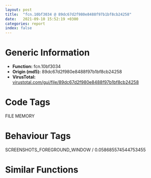 ```yaml
---
layout: post
title:  "fcn.10bf3034 @ 89dc67d2f980e8488f97b1bf8cb24258"
date:   2021-09-10 15:52:19 +0300
categories: report
index: false
---
```


# Generic Information
- **Function:** fcn.10bf3034
- **Origin (md5):** 89dc67d2f980e8488f97b1bf8cb24258
- **VirusTotal:** [virustotal.com/gui/file/89dc67d2f980e8488f97b1bf8cb24258][virustotal_ref]

# Code Tags
<span class="tag" id="FILE">FILE</span>
<span class="tag" id="MEMORY">MEMORY</span>


# Behaviour Tags
<span class="bhv-tag" id="SCREENSHOTS_FOREGROUND_WINDOW">SCREENSHOTS_FOREGROUND_WINDOW / 0.058685574544753455</span>

# Similar Functions
<script type="text/javascript" src="https://www.gstatic.com/charts/loader.js"></script>
<script type="text/javascript">

    google.charts.load('current', {'packages':['corechart']});
    google.charts.setOnLoadCallback(drawChart);

    function drawChart() {
    var data = new google.visualization.DataTable();
        data.addColumn('number', 'X');
        data.addColumn('number', 'Y');
        data.addColumn({type: 'string', role: 'tooltip', 'p': {'html': true}});
        data.addColumn({'type': 'string', 'role': 'style'});
        
        data.addRows([
    [-536.4825439453125, -853.566162109375, '<b><a href="/report/fcn.10bf3034@89dc67d2f980e8488f97b1bf8cb24258">fcn.10bf3034</a><br>@89dc67d2f980e8488f97b1bf8cb24258</b><br>push edx<br>mov edx, dword[esp+0x14]<br>push edx<br>lea eax, [esp+8]<br>push eax<br>mov dword[esp+0xc], 0x122ff<br>pushfd <br>call 0x100f9e36<br>ljmp 0xaf3b<br>mov eax, dword[ecx+0xc]<br>mov dword[eax], 0xffffffff<br>jmp 0x100f9e1c<br>add al, byte[eax]<br>add byte[ebp-0x75], dl<br>lodsb al, byte[esi]<br>and al, 0x18<br>add al, byte[eax]<br>add byte[eax-0x39], dl<br>rcr byte[esi-0x7286cfda], 0x80<br>fcmove st(0), st(7)<br>xchg byte[edi-0x7b72dbfc], al<br>and al, 0x11<br>add dword[eax], eax<br>add byte[edx], ch<br>jmp 0x10bfd57f<br>mov edi, eax<br>and esi, 0xf<br>shl edi, 8<br>sar edi, 0x1c<br>mov ebx, esi<br>shr eax, 0x10<br>sub ebx, edi<br>and eax, 0xf<br>mov ebp, esi<br>jbe 0x10bfac53<br>call fcn.10bf7f42<br>jne 0x10bf2fe5<br>and al, 4<br>cmp al, 0x20<br>je 0x10bedf7d<br>jmp 0x10bf7c00<br>cmp al, 0x28<br>jne 0x100f9e1c<br>jmp 0x10bedf7d<br>movsb byte<br>and al, 0xfc<br>mov ecx, dword[esp+0x20]<br>mov edx, dword[esp+0x1c]<br>push ebp<br>push ecx<br>push edx<br>call fcn.101099d0<br>add esp, 0xc<br>push ebx<br>call 0x10bfac6d<br>loopne 0x10bfacc9<br>lea ebx, [ebx-0xd716]<br>call ebx<br>loopne 0x10bfac03<br>sub bh, bh<br>sub eax, sym.imp.KERNEL32.dll_VirtualQuery<br>mov eax, esi<br>and eax, 0xffff<br>sub esi, eax<br>cmp esi, ebx<br>mov ebx, dword[sym.imp.KERNEL32.dll_VirtualAlloc]<br>mov edi, esi<br>call fcn.10bf2608<br>ja 0x10bfad03<br>cwde <br>js 0x10bfac71<br>jns 0x10bfacdb<br>xor byte[esp+ebp*8-0x5d0f653b], ah<br>mov edi, 0x81b1e5b8<br>xor dword[ecx+ecx*2+0x983f369], ebp<br>in eax, 0xbd<br>pop eax<br>cmp byte[ebx-0x1e0d95ed], bh<br>movsb byte<br>pop edx<br>salc <br>lcall 0xdbe5, 0xb8bfa2f0<br>cmp dword[ebp+0x49bc3fd2], ecx<br>imul ecx, edx, 0x5e5b9bc<br>imul edi, ecx, 0x43aefeef<br>mov esi, 0xbdfe7a13<br>test byte[eax+0x5ad19d4e], al<br>retf 0x38f3<br>out dx, eax<br>adc byte[edi+edi*8-0x7f111601], cl<br>mov byte[esp+0x10], 0<br>call fcn.10109950<br>add esp, 0xc<br>test esi, esi<br>call fcn.10bf9baa<br>jae 0x10bfd4ab<br>pop esi<br>pop ebp<br>ret 0x10<br>pop esi<br>push 0x30b6c88c<br>push ecx<br>lea esp, [esp-2]<br>mov dword[esp+6], edx<br>lea esp, [esp+2]<br>pop ecx<br>lea esp, [esp-4]<br>pushfd <br>mov dword[esp+4], eax<br>pushfd <br>call 0x10bfd576<br>jo 0x10bfd4f8<br>add al, 0x24<br>int3 <br>push eax<br>mov byte[esp+0x118], 0<br>call fcn.10109950<br>add esp, 0xc<br>push eax<br>mov eax, 0x4f15c3f7<br>lea eax, [eax-0x4f15c2f3]<br>xchg dword[esp], eax<br>lea ecx, [esp+0x110]<br>push ecx<br>push 0<br>call dword[sym.imp.KERNEL32.dll_GetModuleFileNameA]<br>lea edx, [esp+0x10c]<br>push 0x5c<br>push edx<br>pushfd <br>call 0x10bfd5c1<br>je 0x10bfd543<br>add al, 0x24<br>stosb byte<br>ud0 <br><eoc> ', 'point { fill-color: #e0440e; }'],
[1703.70556640625, -216.98361206054688, '<b><a href="/report/fcn.10be08e9@89dc67d2f980e8488f97b1bf8cb24258">fcn.10be08e9</a><br>@89dc67d2f980e8488f97b1bf8cb24258</b><br>pop edi<br>pop esi<br>pop ebp<br>mov al, bl<br>push edx<br>call 0x100cbe31<br>jmp 0x389f4b8f<br>lea ecx, [esp+0x14]<br>push ecx<br>push eax<br>call dword[sym.imp.KERNEL32.dll_GetModuleFileNameA]<br>lea edx, [esp+0x10]<br>push 0x5c<br>push edx<br>call fcn.100ff7e0<br>add esp, 8<br>test eax, eax<br>je 0x10be46f0<br>call fcn.10bd88f1<br>jg 0x10bd813f<br>mov ebp, esp<br>and esp, 0xfffffff8<br>sub esp, 0xc<br>push ebx<br>mov ebx, dword[ebp+0x10]<br>push esi<br>push edi<br>mov esi, ebx<br>mov edi, eax<br>imul esi, esi, 0x130<br>call fcn.100bdd6d<br>cmp dword[ebp+0x14], 0<br>jmp loc.100bdea9<br>and al, 0x20<br>fmul qword[ecx]<br>add byte[eax], al<br>call fcn.10bdc2ad<br>cmp dword[ebp], 0xea15ac99<br>mov ecx, 0x203bc85f<br>lea ecx, [ecx-0x203bc843]<br>mov ecx, ecx<br>pushfd <br>call 0x10bd8166<br>loope 0x10bd80e8<br>add al, 0x24<br>outsd dx, dword[esi]<br>inc ebx<br>add byte[eax], al<br>ret <br>test byte[ebx+0x49], bh<br>cmp byte[ebx+0x37de2f0b], bh<br>mov ebx, 0x8bc63a13<br>shr byte[ebx-0x47], cl<br>dec ebx<br>imul esi, dword[edx-0x1b], 0x7f6def46<br>shl bl, 1<br>pop ss<br>mov edx, ss<br>fst dword[edi+0x553d694a]<br>mov edx, ss<br>mov al, byte[0xa4ed80]<br>add byte[eax], al<br>add al, ah<br>push 0xf4299e45<br>push ecx<br>push edx<br>push ebx<br>push eax<br>push esi<br>call fcn.10be857e<br>jnp 0x10bd9bb2<br>pop edx<br>jmp fcn.100bd0f5<br>push edx<br>push ebx<br>call fcn.100c0ea4<br>jo 0x10bd9b17<br>and al, 4<br>push edx<br>push eax<br>lea esp, [esp-2]<br>mov dword[esp+6], ebx<br>dec dword[ecx+0x6249c]<br>add byte[eax], al<br>lea esp, [esp+2]<br>pop eax<br>pushfd <br>push ebx<br>lea esp, [esp-8]<br>mov dword[esp+0xc], eax<br>lea esp, [esp+8]<br>pop ebx<br>mov eax, 0x369e741b<br>lea eax, [eax-0x26887ce7]<br>xchg dword[esp], eax<br>lea ecx, [esi+0x7c]<br>call fcn.10001bca<br>lea esp, [esp-4]<br>pushfd <br>call 0x10bd9bff<br>jle 0x10bd9b81<br>add al, 0x24<br>aaa <br>add ecx, dword[esi-1]<br>ret <br>call 0x95cd0f51<br>enter 0x4e56, 0xffffffffffffffff<br>jmp 0x10bd80c0<br>cmp dword[esp+0x14], 0x21565344<br>push 0x30787ea3<br>lea esp, [esp-4]<br>lea esp, [esp-0xc]<br>mov edi, dword[esp+0x14]<br>lea esp, [esp+0x18]<br>mov esi, dword[esp]<br>lea esp, [esp+4]<br>sete al<br>call fcn.10be6014<br>jbe 0x10bdb5f3<br>and al, 4<br>jmp fcn.10be7313<br>mov eax, 0x747d263f<br>lea eax, [eax-0x747cedff]<br>cmp ebx, eax<br>push ebx<br>call 0x10bdbdc4<br>jl 0x10bdbe20<br>lea ebx, [ebx+0x43e1]<br>jmp ebx<br>add byte[eax], al<br>xor ecx, esp<br>or eax, 0xffffffff<br>call fcn.10103a83<br>add esp, 0x804<br>push esi<br>mov esi, dword[esp+4]<br>lea esp, [esp-4]<br>push edx<br>push eax<br>call 0x10bdbe49<br>jp 0x10bdbea2<br>lea eax, [eax-0xb1b861]<br>call eax<br>jne 0x10bdbeaf<br>pop ebx<br>lea esp, [esp+4]<br>ret <br>jmp 0x73f5a7fe<br>movsb byte<br>and al, 4<br>add byte[eax], al<br>add byte[ebx-0x5b72dbcc], cl<br>and al, 4<br>add byte[eax], al<br>add byte[ebp-0x74f3db9c], cl<br>push ss<br>add esi, 4<br>add edx, dword[edi]<br>add edx, 0x33bd4316<br>jmp edx<br>mov dword[edi+8], ecx<br>mov dword[edi+0xc], edx<br>popal <br>jmp 0x10bdb629<br>push ebx<br>push ebp<br>mov ebp, dword[esp+0x14]<br>push esi<br>push edi<br>lea edi, [ebp+0x553]<br>shr edi, 5<br>shl edi, 5<br>push edi<br>xor ebx, ebx<br>call fcn.100fe24c<br>mov esi, eax<br>add esp, 4<br>cmp esi, ebx<br>je 0x100cbe25<br>push eax<br>call 0x10be0919<br>jne 0x10be0972<br>pop eax<br>lea eax, [eax-0xb26557]<br>call eax<br>jb 0x10be08b1<br>and al, 4<br>lea esi, [esi+4]<br>add edx, dword[edi]<br>call fcn.100c0a6e<br>jb 0x10be098c<br>pop ecx<br>jmp 0x10be574b<br>movsb byte<br>and al, 0xfc<br>add byte[eax], al<br>jns 0x10be0919<br>mov esp, 0x14824<br>add byte[ecx+0x144249c], cl<br>add byte[eax], al<br>mov byte[esp+0x134], bl<br>cmp dword[esp+0x19c], esi<br>call fcn.10be44e1<br>ljmp 0x24a4<br>test byte[eax+ebx*2], ah<br>add dword[eax], eax<br>add byte[eax], al<br>push eax<br>call 0x10be1a06<br>jb 0x10be1a5f<br>lea eax, [eax+0x3226]<br>jmp eax<br>mov byte[esp+0x1c], bl<br>jb 0x10bea410<br>call fcn.10bded3c<br>jbe 0x10be1a45<br>mov dh, 0xc0<br>neg eax<br>sbb eax, eax<br>mov ecx, 0x4f80d50c<br>lea ecx, [ecx-0x4f809be4]<br>jg 0x10be19f8<br>and eax, ecx<br>mov ecx, 0x3aff4474<br>lea ecx, [ecx-0x3aff3ff0]<br>add eax, ecx<br>mov dword[esi+0x3818], eax<br>push eax<br>call 0x10be1a65<br>jnp 0x10be1abe<br>lea eax, [eax-0xb2627e]<br>jmp eax<br>mov dword[eax], edx<br>mov edi, 0x217be1d2<br>lea edi, [edi-0x217be1d1]<br>mov edi, edi<br>call fcn.100ffe83<br>add esp, 4<br>test edi, edi<br>setne al<br>pop edi<br>pop esi<br>push eax<br>call 0x10be1ae4<br>loope 0x10be1b3d<br>lea eax, [eax-0xb23127]<br>jmp eax<br>cmp byte[ebx+0x3823af3d], bh<br>mov ebx, 0x38497b10<br>mov ebx, 0x36e55a2e<br>mov ebx, 0x38497b23<br>mov ebx, 0x36e55a0a<br>mov ebx, 0x37dc642d<br>mov ebx, 0x6d03e814<br>add byte[eax], ah<br>mov ch, 0xf1<br>jmp 0x10be574b<br>mov eax, 0x415e639e<br>lea eax, [eax-0x31480956]<br>mov eax, eax<br>jmp 0x10be574b<br>pop edi<br>pop esi<br>pop ebp<br>mov eax, 0x4a71887c<br>lea eax, [eax-0x4a71887e]<br>mov eax, eax<br>pop ebx<br>add esp, 0x24<br>jmp loc.10023a89<br>pop esi<br>inc eax<br>call fcn.10001bca<br>push 0x897650a7<br>push edi<br>lea esp, [esp-6]<br>mov dword[esp+0xa], ebx<br>lea esp, [esp+6]<br>pop edi<br>lea esp, [esp-4]<br>mov dword[esp], eax<br>mov eax, 0x5391fd7f<br>lea eax, [eax-0x437c064b]<br>xchg dword[esp], eax<br>lea ecx, [esi+0x60]<br>call fcn.10001bca<br>jmp 0x10bd9baa<br>push 0<br>push eax<br>mov eax, 0x4d6eb409<br>lea eax, [eax-0x4d6eb389]<br>xchg dword[esp], eax<br>push 3<br>push 0<br>push 3<br>push eax<br>mov eax, 0x3d8feedf<br>pushfd <br>call 0x10be4716<br>jmp 0x10be4698<br>mov ecx, dword[esi+0xc]<br>mov edx, dword[esi+8]<br>push eax<br>mov eax, 0x35b8f5f4<br>lea eax, [eax-0x35b8cee4]<br>xchg dword[esp], eax<br>push ecx<br>mov ecx, dword[esi+4]<br>push edx<br>mov edx, dword[esi]<br>push ecx<br>push edx<br>push eax<br>push edx<br>call 0x10be5772<br>jecxz 0x10be57cd<br>retf 0x487<br>lea edx, [edx+0x3d22]<br>call edx<br>jle 0x10be5708<br>add al, 0x24<br>call fcn.10bd85b8<br>jbe 0x10be57db<br>push edi<br>jmp fcn.100c0606<br>push eax<br>call fcn.10bd9746<br>loopne 0x10be575d<br>pushfd <br>and al, 0xb0<br>add byte[eax], al<br>add byte[ebx+0x1068247c], al<br>cmp dword[esp+0x68], 0x10<br>mov dword[esp+0x30], 0xf<br>mov dword[esp+0x2c], ebx<br>jmp 0x10be1a25<br>fisttp dword[ebx-0x763bcd00]<br>inc esp<br>and al, 0x3c<br>mov eax, 0x47a1943e<br>lea eax, [eax+0x8460c5c]<br>push eax<br>pushfd <br>mov dword[esp+4], ebp<br>popfd <br>push edx<br>pushfd <br>mov dword[esp+4], edi<br>popfd <br>push ecx<br>call 0x10bea332<br>and al, 4<br>add byte[eax], al<br>add byte[ebp-0x437663ae], bl<br>and al, 4<br>add byte[eax], al<br>add byte[ebp+0x1e851], bl<br>add byte[eax], al<br>loopne 0x10bea38c<br>lea ecx, [ecx-0x20bc]<br>jmp ecx<br>pop esi<br>pushal <br>mov dword[esi+0x64], ebx<br>mov dword[esi+0x68], ebx<br>call fcn.100ff459<br>mov eax, dword[esi+0x48]<br>pushfd <br>call 0x10bea380<br>jecxz 0x10bea302<br>add al, 0x24<br>daa <br>movsb byte<br>out dx, al<br>jns 0x10bea31b<br>sar byte[ebp+edi*4+0x4a], cl<br>imul eax, dword[esi+0x7ef465b], 0x44f09908<br>jb 0x10bea3e3<br>mov esi, 0x38497b26<br>mov ebx, 0x38497b26<br>mov ebx, 0x37446d31<br>mov ebx, 0x8bcd550e<br>sar cl, cl<br>add byte[eax], al<br>add byte[edx-0x73], dl<br>inc esp<br>and al, 0x70<br>push eax<br>push ebp<br>call fcn.101099d0<br>mov eax, dword[esp+0x34]<br>add esp, 0xc<br>pushfd <br>call 0x10bea3e7<br>jg 0x10bea369<br>add byte[eax], al<br>add byte[edi-0x7f], bh<br>add al, 0x24<br>test dword[eax], edx<br>mov ecx, dword[ebp+0x1e0]<br>sub ecx, dword[ebp+0x1dc]<br>mov eax, 0x62baa8fa<br>lea eax, [eax-0x29d71ac1]<br>mov eax, eax<br>imul ecx<br>sar edx, 3<br>mov eax, edx<br>shr eax, 0x1f<br>inc esi<br>push eax<br>call 0x10bea43c<br>loop 0x10bea495<br>lea eax, [eax+0xded]<br>call eax<br>jnp 0x10bea3ca<br>stc <br>pop es<br>jae 0x10be31f2<br>jmp 0x10be1e49<br>push ds<br>mov bl, 0xff<br>push dword[ecx+0x3b]<br>bnd je<br>jmp 0x10be372c<br><eoc> ', 'null'],
[32.26885986328125, 1404.8978271484375, '<b><a href="/report/fcn.1060e28c@89dc67d2f980e8488f97b1bf8cb24258">fcn.1060e28c</a><br>@89dc67d2f980e8488f97b1bf8cb24258</b><br>push eax<br>call fcn.1001041e<br>jmp 0x10679ea5<br>mov esp, 0x824<br>add byte[ecx-0x75], dl<br>mov word[esp+eax], fs<br>add byte[eax], al<br>add byte[ecx-0x75], dl<br>mov word[esp+eax], fs<br>add byte[eax], al<br>add byte[ebx-0x18], dl<br>add dword[eax], eax<br>add byte[eax], al<br>jne 0x1060e2de<br>lea ebx, [ebx-0x2c212]<br>jmp ebx<br>lea esp, [esp+4]<br>push ebx<br>push eax<br>push esi<br>call fcn.105d2593<br>jae 0x1060e2f4<br>inc edx<br>cld <br>push dword[ebx+0x5a]<br>pop edx<br>cmp eax, ebx<br>je 0x10639289<br>jmp 0x105e5970<br>std <br>push dword[edi+0x1d]<br>jo 0x1060e295<br>mov edx, 0xdd310d17<br>mov edx, 0x354bc720<br>rcr byte[eax+0x1d69a87e], cl<br>loope 0x1060e265<br>out dx, eax<br>out dx, al<br>out dx, al<br>jo 0x1060e2b0<br>daa <br>dec ebp<br>fdivr dword[edx-0x209fdae9]<br>mov edx, 0x2e44f620<br>fistp qword[edx+0x2e44f620]<br>shl byte[esi+0x2b69a87e], cl<br>fdivr qword[edx]<br>out dx, eax<br>out dx, al<br>imul ebp, dword[ebx], 0x65ef3adc<br>out dx, al<br>jo 0x1060e2ca<br>ret 0xdf15<br>lea ebx, [ecx+0x68]<br>jmp 0x1060e331<br>push 0xa2f03aeb<br>into <br>mov ah, byte[edx+ebp+0x32f03ae6]<br>cwde <br>popal <br>in eax, 0x2d<br>xor dword[edx-0x36], ebp<br>xor cl, byte[ebx+ebp*8]<br>mov ebp, 0x87cb2e1f<br>movsb byte<br>mov dword[0xeb2ae207], esp<br>sbb byte[esi-0x5b7e5f72], ah<br>mov ch, 0xdc<br>cmp al, 0xf0<br>cmp edx, dword[edi-0x50011aa3]<br>das <br>shl bl, cl<br>jne 0x1060e2d4<br>pop es<br>loop 0x1060e340<br>jmp 0x1060e330<br>imul eax, esi, 0x69e5589e<br>in eax, 0x69<br>imul esp, ebx, 0xa21fbadf<br>into <br>mov ah, byte[ecx+0x7bf0407f]<br>jnp 0x1060e3a1<br>jecxz 0x1060e313<br>mov edx, 0x8acea21f<br>movsb byte<br>and dword[edi+0x40], edi<br>pushal <br>in eax, 0xfe<br>scasd eax, dword<br>das <br>sal cl, cl<br>test dword[eax+0x5fd26169], ebp<br>in eax, 0xc0<br>jno 0x1060e2f2<br>out dx, eax<br>pop edi<br>shl cl, cl<br>mov ebp, 0x64d58a1f<br>test byte[ebx], cl<br>inc ebx<br>cmp eax, 0x68750cd1<br>fnstsw word[edx-0x9704ce1]<br>fld xword[ebx]<br>cmp esp, dword[ebx]<br>movsb byte<br>and dword[edi+0x40], edi<br>mov ebp, 0x83274e34<br>lcall 0x34be, 0x871c434<br>cld <br>inc eax<br>cmp al, 0xd1<br>aam 0x69<br>leave <br>sbb dword[edx-0x157711cc], 0xc0ba34bd<br>sub eax, 0x8e593d2<br>push 0x35<br>sahf <br>xor al, 0xd2<br>dec edx<br>and ebp, dword[edx+0x33e90da5]<br>ror byte[edx+0x516a08d3], cl<br>push 0x51<br>insb byte<br>xor al, 0xd2<br>mov ch, 0xeb<br>mov byte[0x899785a5], al<br>movsb byte<br>add dword[esi+0x44], esp<br>shl dword[edx], 1<br>aad 0x57<br>fstp xword[edx-0xb9f95cc]<br>or eax, 0xffffffb3<br>mov al, byte[0x805c61ef]<br>movsb byte<br>dec ecx<br>mov edi, dword[ebx-0x24]<br>mov esi, esi<br>mov dh, 0x97<br>out dx, eax<br>out 0x82, eax<br>ja 0x1060e3c2<br>pushal <br>hlt <br>jle 0x1060e3b9<br>insb byte<br>mov eax, dword[0xa32284dc]<br>xchg edx, eax<br>or byte[eax], al<br>add byte[eax], al<br>add byte[eax], al<br>jl 0x1060e384<br>and al, 4<br>pop esi<br>pop ebp<br>pop eax<br>call dword[sym.imp.USER32.dll_GetWindowThreadProcessId]<br>call dword[sym.imp.KERNEL32.dll_GetCurrentProcessId]<br>push eax<br>mov eax, dword[esp]<br>push edi<br>push ebp<br>pushfd <br>xor edi, edi<br>add edi, dword[esp+4]<br>mov ebp, 0x5f761d58<br>lea ebp, [ebp+0x2bb44424]<br>add edi, ebp<br>mov ebp, 0x2490c010<br>pushfd <br>call 0x1060e434<br>je 0x1060e3b6<br>add al, 0x24<br>loopne 0x1060e43d<br>push es<br>add bl, al<br>jnp 0x1060e3ce<br>nop <br>xor eax, eax<br>mov al, byte[esi+4]<br>nop <br>rol eax, 2<br>add eax, edi<br>mov al, byte[eax]<br>and eax, 0xff<br>jmp 0x106473ee<br>push edx<br>mov edx, dword[esp+4]<br>lea esp, [esp-4]<br>push eax<br>push edx<br>mov edx, dword[esp+0xc]<br>ret 0x10<br>xor eax, eax<br>jmp 0x10679ea5<br>push ax<br>mov edx, dword[esi]<br>add edx, dword[edi]<br>add edx, 0x75e3d117<br>lea esi, [esi+5]<br>push 0x6b1a724a<br>mov dword[esp], edx<br>jmp 0x106105bb<br>mov byte[ebp-4], 0<br>push 0x20<br>mov dword[esi+4], eax<br>call fcn.100ff54d<br>pop ecx<br>mov dword[ebp-0x10], eax<br>mov byte[ebp-4], 2<br>cmp eax, ebx<br>pushfd <br>call 0x10679ec4<br>jecxz 0x10679e46<br>add al, 0x24<br>mov esp, dword[ebx]<br>idiv bh<br>ret <br><eoc> ', 'null'],

        ]);

    var options = {
        title: 'Similarity Plot',
        legend: 'none',
        colors: ['#dedbd9', '#e6693e', '#ec8f6e', '#f3b49f', '#f6c7b6'],
        tooltip: {isHtml: true, trigger: 'both'},
        explorer: {
        actions: ["dragToZoom", "rightClickToReset"],
        },
        chartArea: {
        width: '80%',
        height: '80%'
        },
        width: '100%',
        height: '100%'
    };

    var chart = new google.visualization.ScatterChart(document.getElementById('chart_div'));

    chart.draw(data, options);
    }
    
</script>


<div id="chart_div" style="width: 100%px; height: 100%;"></div>

# Disassembled Code
{% highlight nasm %}

push edx
mov edx, dword[esp+0x14]
push edx
lea eax, [esp+8]
push eax
mov dword[esp+0xc], 0x122ff
pushfd
call 0x100f9e36
ljmp 0xaf3b
mov eax, dword[ecx+0xc]
mov dword[eax], 0xffffffff
jmp 0x100f9e1c
add al, byte[eax]
add byte[ebp-0x75], dl
lodsb al, byte[esi]
and al, 0x18
add al, byte[eax]
add byte[eax-0x39], dl
rcr byte[esi-0x7286cfda], 0x80
fcmove st(0), st(7)
xchg byte[edi-0x7b72dbfc], al
and al, 0x11
add dword[eax], eax
add byte[edx], ch
jmp 0x10bfd57f
mov edi, eax
and esi, 0xf
shl edi, 8
sar edi, 0x1c
mov ebx, esi
shr eax, 0x10
sub ebx, edi
and eax, 0xf
mov ebp, esi
jbe 0x10bfac53
call fcn.10bf7f42
jne 0x10bf2fe5
and al, 4
cmp al, 0x20
je 0x10bedf7d
jmp 0x10bf7c00
cmp al, 0x28
jne 0x100f9e1c
jmp 0x10bedf7d
movsb byte
and al, 0xfc
mov ecx, dword[esp+0x20]
mov edx, dword[esp+0x1c]
push ebp
push ecx
push edx
call fcn.101099d0
add esp, 0xc
push ebx
call 0x10bfac6d
loopne 0x10bfacc9
lea ebx, [ebx-0xd716]
call ebx
loopne 0x10bfac03
sub bh, bh
sub eax, sym.imp.KERNEL32.dll_VirtualQuery
mov eax, esi
and eax, 0xffff
sub esi, eax
cmp esi, ebx
mov ebx, dword[sym.imp.KERNEL32.dll_VirtualAlloc]
mov edi, esi
call fcn.10bf2608
ja 0x10bfad03
cwde
js 0x10bfac71
jns 0x10bfacdb
xor byte[esp+ebp*8-0x5d0f653b], ah
mov edi, 0x81b1e5b8
xor dword[ecx+ecx*2+0x983f369], ebp
in eax, 0xbd
pop eax
cmp byte[ebx-0x1e0d95ed], bh
movsb byte
pop edx
salc
lcall 0xdbe5, 0xb8bfa2f0
cmp dword[ebp+0x49bc3fd2], ecx
imul ecx, edx, 0x5e5b9bc
imul edi, ecx, 0x43aefeef
mov esi, 0xbdfe7a13
test byte[eax+0x5ad19d4e], al
retf 0x38f3
out dx, eax
adc byte[edi+edi*8-0x7f111601], cl
mov byte[esp+0x10], 0
call fcn.10109950
add esp, 0xc
test esi, esi
call fcn.10bf9baa
jae 0x10bfd4ab
pop esi
pop ebp
ret 0x10
pop esi
push 0x30b6c88c
push ecx
lea esp, [esp-2]
mov dword[esp+6], edx
lea esp, [esp+2]
pop ecx
lea esp, [esp-4]
pushfd
mov dword[esp+4], eax
pushfd
call 0x10bfd576
jo 0x10bfd4f8
add al, 0x24
int3
push eax
mov byte[esp+0x118], 0
call fcn.10109950
add esp, 0xc
push eax
mov eax, 0x4f15c3f7
lea eax, [eax-0x4f15c2f3]
xchg dword[esp], eax
lea ecx, [esp+0x110]
push ecx
push 0
call dword[sym.imp.KERNEL32.dll_GetModuleFileNameA]
lea edx, [esp+0x10c]
push 0x5c
push edx
pushfd
call 0x10bfd5c1
je 0x10bfd543
add al, 0x24
stosb byte
ud0

{% endhighlight %}

[virustotal_ref]: https://www.virustotal.com/gui/file/89dc67d2f980e8488f97b1bf8cb24258